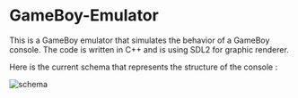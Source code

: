 # GameBoy-Emulator

This is a GameBoy emulator that simulates the behavior of a GameBoy console.
The code is written in C++ and is using SDL2 for graphic renderer.


Here is the current schema that represents the structure of the console :

![schema](https://github.com/YoiseauDesIles/GameBoy-Emulator/assets/122680880/b1265fab-855d-45bf-bad1-8a92a3db1725)


